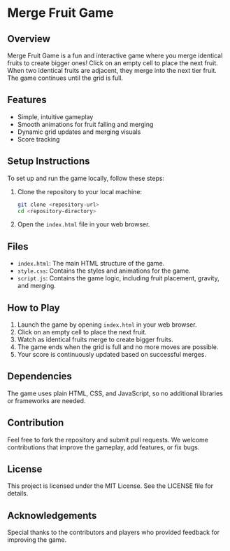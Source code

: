 # Merge Fruit Game

## Overview
Merge Fruit Game is a fun and interactive game where you merge identical fruits to create bigger ones! Click on an empty cell to place the next fruit. When two identical fruits are adjacent, they merge into the next tier fruit. The game continues until the grid is full.

## Features
- Simple, intuitive gameplay
- Smooth animations for fruit falling and merging
- Dynamic grid updates and merging visuals
- Score tracking

## Setup Instructions
To set up and run the game locally, follow these steps:
1. Clone the repository to your local machine:
   ```bash
   git clone <repository-url>
   cd <repository-directory>
   ```

2. Open the `index.html` file in your web browser.

## Files
- `index.html`: The main HTML structure of the game.
- `style.css`: Contains the styles and animations for the game.
- `script.js`: Contains the game logic, including fruit placement, gravity, and merging.

## How to Play
1. Launch the game by opening `index.html` in your web browser.
2. Click on an empty cell to place the next fruit.
3. Watch as identical fruits merge to create bigger fruits.
4. The game ends when the grid is full and no more moves are possible.
5. Your score is continuously updated based on successful merges.

## Dependencies
The game uses plain HTML, CSS, and JavaScript, so no additional libraries or frameworks are needed.

## Contribution
Feel free to fork the repository and submit pull requests. We welcome contributions that improve the gameplay, add features, or fix bugs.

## License
This project is licensed under the MIT License. See the LICENSE file for details.

## Acknowledgements
Special thanks to the contributors and players who provided feedback for improving the game.
